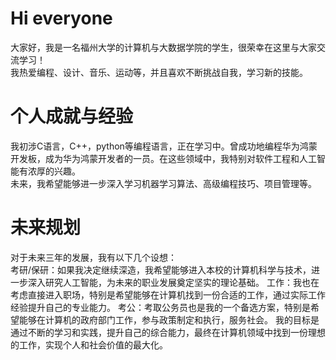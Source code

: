 # Hi everyone
大家好，我是一名福州大学的计算机与大数据学院的学生，很荣幸在这里与大家交流学习！  
我热爱编程、设计、音乐、运动等，并且喜欢不断挑战自我，学习新的技能。  
# 个人成就与经验  
我初涉C语言，C++，python等编程语言，正在学习中。曾成功地编程华为鸿蒙开发板，成为华为鸿蒙开发者的一员。在这些领域中，我特别对软件工程和人工智能有浓厚的兴趣。  
未来，我希望能够进一步深入学习机器学习算法、高级编程技巧、项目管理等。  
# 未来规划
对于未来三年的发展，我有以下几个设想：  
考研/保研：如果我决定继续深造，我希望能够进入本校的计算机科学与技术，进一步深入研究人工智能，为未来的职业发展奠定坚实的理论基础。
工作：我也在考虑直接进入职场，特别是希望能够在计算机找到一份合适的工作，通过实际工作经验提升自己的专业能力。
考公：考取公务员也是我的一个备选方案，特别是希望能够在计算机的政府部门工作，参与政策制定和执行，服务社会。
我的目标是通过不断的学习和实践，提升自己的综合能力，最终在计算机领域中找到一份理想的工作，实现个人和社会价值的最大化。
<!--
**xldong115/xldong115** is a ✨ _special_ ✨ repository because its `README.md` (this file) appears on your GitHub profile.

Here are some ideas to get you started:

- 🔭 I’m currently working on ...
- 🌱 I’m currently learning ...
- 👯 I’m looking to collaborate on ...
- 🤔 I’m looking for help with ...
- 💬 Ask me about ...
- 📫 How to reach me: ...
- 😄 Pronouns: ...
- ⚡ Fun fact: ...
-->
